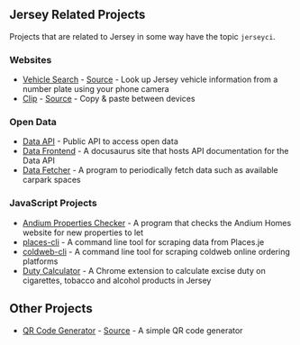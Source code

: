 ## Jersey Related Projects
Projects that are related to Jersey in some way have the topic `jerseyci`.
### Websites
* [Vehicle Search](https://vehicle-search.glitch.je) - [Source](https://github.com/glitchjsy/vehicle-search) - Look up Jersey vehicle information from a number plate using your phone camera
* [Clip](https://clip.glitch.je) - [Source](https://github.com/glitchjsy/clip) - Copy & paste between devices

### Open Data
* [Data API](https://github.com/glitchjsy/data-api) - Public API to access open data
* [Data Frontend](https://github.com/glitchjsy/data-frontend) - A docusaurus site that hosts API documentation for the Data API
* [Data Fetcher](https://github.com/glitchjsy/data-fetcher) - A program to periodically fetch data such as available carpark spaces

### JavaScript Projects
* [Andium Properties Checker](https://github.com/glitchjsy/andium-checker) - A program that checks the Andium Homes website for new properties to let
* [places-cli](https://github.com/glitchjsy/places-cli) - A command line tool for scraping data from Places.je
* [coldweb-cli](https://github.com/glitchjsy/coldweb-cli) - A command line tool for scraping coldweb online ordering platforms
* [Duty Calculator](https://github.com/glitchjsy/duty-calculator) - A Chrome extension to calculate excise duty on cigarettes, tobacco and alcohol products in Jersey

## Other Projects
* [QR Code Generator](https://qrcode.glitch.je) - [Source](https://github.com/glitchjsy/qrcode) - A simple QR code generator
